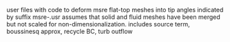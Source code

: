 user files with code to deform msre flat-top meshes into tip angles indicated by suffix msre-<angle>.usr
assumes that solid and fluid meshes have been merged but not scaled for non-dimensionalization.
includes source term, boussinesq approx, recycle BC, turb outflow
